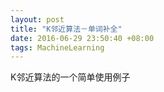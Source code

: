 ```yaml
---
layout: post
title: "K邻近算法－单词补全"
date: 2016-06-29 23:50:40 +08:00
tags: MachineLearning
---
```


K邻近算法的一个简单使用例子
